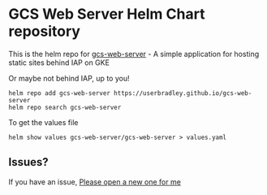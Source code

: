 # GCS Web Server Helm Chart repository

This is the helm repo for [gcs-web-server](https://github.com/userbradley/gcs-web-server) - A simple application for hosting static sites behind IAP on GKE

Or maybe not behind IAP, up to you!

```shell
helm repo add gcs-web-server https://userbradley.github.io/gcs-web-server
helm repo search gcs-web-server
```

To get the values file

```shell
helm show values gcs-web-server/gcs-web-server > values.yaml
```

## Issues?

If you have an issue, [Please open a new one for me](https://github.com/userbradley/gcs-web-server/issues/new)
